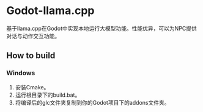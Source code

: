 # Godot-llama.cpp
基于llama.cpp在Godot中实现本地运行大模型功能。性能优异，可以为NPC提供对话与动作交互功能。

## How to build
### Windows
1. 安装Cmake。
2. 运行根目录下的build.bat。
3. 将编译后的glc文件夹复制到你的Godot项目下的addons文件夹。